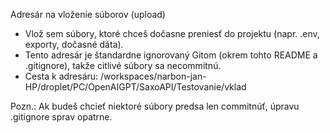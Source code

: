 Adresár na vloženie súborov (upload)

- Vlož sem súbory, ktoré chceš dočasne preniesť do projektu (napr. .env, exporty, dočasné dáta).
- Tento adresár je štandardne ignorovaný Gitom (okrem tohto README a .gitignore), takže citlivé súbory sa necommitnú.
- Cesta k adresáru:
  /workspaces/narbon-jan-HP/droplet/PC/OpenAIGPT/SaxoAPI/Testovanie/vklad

Pozn.: Ak budeš chcieť niektoré súbory predsa len commitnúť, úpravu .gitignore sprav opatrne.
